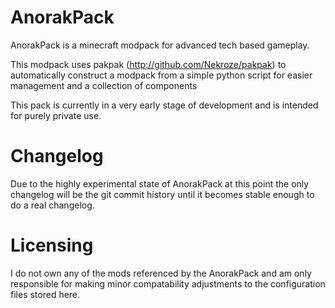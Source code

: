 AnorakPack
==========

AnorakPack is a minecraft modpack for advanced tech based gameplay.

This modpack uses pakpak (http://github.com/Nekroze/pakpak) to automatically construct a modpack from a simple python script for easier management and a collection of components

This pack is currently in a very early stage of development and is intended for purely private use.

Changelog
=========

Due to the highly experimental state of AnorakPack at this point the only changelog will be the git commit history until it becomes stable enough to do a real changelog.

Licensing
=========

I do not own any of the mods referenced by the AnorakPack and am only responsible for making minor compatability adjustments to the configuration files stored here.